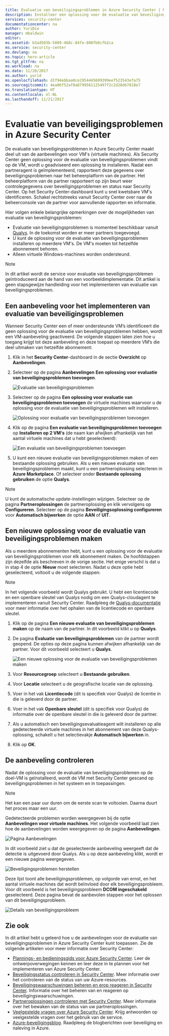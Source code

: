```yaml
---
title: Evaluatie van beveiligingsproblemen in Azure Security Center | Microsoft Docs
description: Installeer een oplossing voor de evaluatie van beveiligingsproblemen om aanbevelingen te krijgen in Azure Security Center waarmee u uw virtuele machines kunt beveiligen.
services: security-center
documentationcenter: na
author: YuriDio
manager: mbaldwin
editor: 
ms.assetid: b3ad503b-5809-468c-84fe-808fb0cfb2ca
ms.service: security-center
ms.devlang: na
ms.topic: hero-article
ms.tgt_pltfrm: na
ms.workload: na
ms.date: 11/20/2017
ms.author: yurid
ms.openlocfilehash: d1f94ebbaa0ce2954445609399eef523543efa75
ms.sourcegitcommit: 4ea06f52af0a8799561125497f2c2d28db7818e7
ms.translationtype: HT
ms.contentlocale: nl-NL
ms.lasthandoff: 11/21/2017
---
```

# <a name="vulnerability-assessment-in-azure-security-center"></a>Evaluatie van beveiligingsproblemen in Azure Security Center

De evaluatie van beveiligingsproblemen in Azure Security Center maakt deel uit van de aanbevelingen voor VM's (virtuele machines). Als Security Center geen oplossing voor de evaluatie van beveiligingsproblemen vindt op de VM, wordt u geadviseerd een oplossing te installeren. Nadat een partneragent is geïmplementeerd, rapporteert deze gegevens over beveiligingsproblemen naar het beheerplatform van de partner. Het beheerplatform van de partner rapporteert op zijn beurt weer controlegegevens over beveiligingsproblemen en status naar Security Center. Op het Security Center-dashboard kunt u snel kwetsbare VM's identificeren. Schakel rechtstreeks vanuit Security Center over naar de beheerconsole van de partner voor aanvullende rapporten en informatie.

Hier volgen enkele belangrijke opmerkingen over de mogelijkheden van evaluatie van beveiligingsproblemen:

* Evaluatie van beveiligingsproblemen is momenteel beschikbaar vanuit [Qualys](https://www.qualys.com/lp/azure). In de toekomst worden er meer partners toegevoegd.
* U kunt de oplossing voor de evaluatie van beveiligingsproblemen installeren op meerdere VM's. De VM's moeten tot hetzelfde abonnement behoren.
* Alleen virtuele Windows-machines worden ondersteund. 

> [!NOTE]
> In dit artikel wordt de service voor evaluatie van beveiligingsproblemen geïntroduceerd aan de hand van een voorbeeldimplementatie. Dit artikel is geen stapsgewijze handleiding voor het implementeren van evaluatie van beveiligingsproblemen.
>

## <a name="implement-a-vulnerability-assessment-recommendation"></a>Een aanbeveling voor het implementeren van evaluatie van beveiligingsproblemen
Wanneer Security Center een of meer ondersteunde VM’s identificeert die geen oplossing voor de evaluatie van beveiligingsproblemen hebben, wordt een VM-aanbeveling geactiveerd. De volgende stappen laten zien hoe u toegang krijgt tot deze aanbeveling en deze toepast op meerdere VM’s die deel uitmaken van hetzelfde abonnement:

1. Klik in het **Security Center**-dashboard in de sectie **Overzicht** op **Aanbevelingen**.
2. Selecteer op de pagina **Aanbevelingen** **Een oplossing voor evaluatie van beveiligingsproblemen toevoegen**.

    ![Evaluatie van beveiligingsproblemen](./media/security-center-vulnerability-assessment-recommendations/security-center-vulnerability-assessment-fig1-new.png)
3. Selecteer op de pagina **Een oplossing voor evaluatie van beveiligingsproblemen toevoegen** de virtuele machines waarvoor u de oplossing voor de evaluatie van beveiligingsproblemen wilt installeren.

    ![Oplossing voor evaluatie van beveiligingsproblemen toevoegen](./media/security-center-vulnerability-assessment-recommendations/security-center-vulnerability-assessment-fig2-new.png)
4. Klik op de pagina **Een evaluatie van beveiligingsproblemen toevoegen** op **Installeren op 2 VM‘s** (de naam kan afwijken afhankelijk van het aantal virtuele machines dat u hebt geselecteerd):

    ![Een evaluatie van beveiligingsproblemen toevoegen](./media/security-center-vulnerability-assessment-recommendations/security-center-vulnerability-assessment-fig3-new.png)
5. U kunt een nieuwe evaluatie van beveiligingsproblemen maken of een bestaande oplossing gebruiken. Als u een nieuwe evaluatie van beveiligingsproblemen maakt, kunt u een partneroplossing selecteren in **Azure Marketplace**. Of selecteer onder **Bestaande oplossing gebruiken** de optie **Qualys**.

> [!NOTE]
> U kunt de automatische update-instellingen wijzigen. Selecteer op de pagina **Partneroplossingen** de partneroplossing en klik vervolgens op **Configureren**. Selecteer op de pagina **Beveiligingsoplossing configureren** voor **Automatisch bijwerken** de optie **AAN** of **UIT**. 

## <a name="create-a-new-vulnerability-assessment-solution"></a>Een nieuwe oplossing voor de evaluatie van beveiligingsproblemen maken
Als u meerdere abonnementen hebt, kunt u een oplossing voor de evaluatie van beveiligingsproblemen voor elk abonnement maken. De hoofdstappen zijn dezelfde als beschreven in de vorige sectie. Het enige verschil is dat u in stap 4 de optie **Nieuw** moet selecteren. Nadat u deze optie hebt geselecteerd, voltooit u de volgende stappen:

> [!NOTE]
> In het volgende voorbeeld wordt Qualys gebruikt. U hebt een licentiecode en een openbare sleutel van Qualys nodig om een Qualys-cloudagent te implementeren vanuit Security Center. Raadpleeg de [Qualys-documentatie](https://community.qualys.com/docs/DOC-5823-deploying-qualys-cloud-agents-from-microsoft-azure-security-center) voor meer informatie over het ophalen van de licentiecode en openbare sleutel.


1. Klik op de pagina **Een nieuwe evaluatie van beveiligingsproblemen maken** op de naam van de partner. In dit voorbeeld klikt u op **Qualys**.
2. De pagina **Evaluatie van beveiligingsproblemen** van de partner wordt geopend. De opties op deze pagina kunnen afwijken afhankelijk van de partner. Voor dit voorbeeld selecteert u **Qualys**.

    ![Een nieuwe oplossing voor de evaluatie van beveiligingsproblemen maken](./media/security-center-vulnerability-assessment-recommendations/security-center-vulnerability-assessment-fig4-new.png)
3. Voor **Resourcegroep** selecteert u **Bestaande gebruiken**.
4. Voor **Locatie** selecteert u de geografische locatie van de oplossing.
5. Voer in het vak **Licentiecode** (dit is specifiek voor Qualys) de licentie in die is geleverd door de partner.
6. Voer in het vak **Openbare sleutel** (dit is specifiek voor Qualys) de informatie over de openbare sleutel in die is geleverd door de partner.
7. Als u automatisch een beveiligingsevaluatieagent wilt installeren op alle gedetecteerde virtuele machines in het abonnement van deze Qualys-oplossing, schakelt u het selectievakje **Automatisch bijwerken** in.
8. Klik op **OK**.

## <a name="review-the-recommendation"></a>De aanbeveling controleren
Nadat de oplossing voor de evaluatie van beveiligingsproblemen op de doel-VM is geïnstalleerd, wordt de VM met Security Center gescand op beveiligingsproblemen in het systeem en in toepassingen.

> [!NOTE]
> Het kan een paar uur duren om de eerste scan te voltooien. Daarna duurt het proces maar een uur.
>
>

Gedetecteerde problemen worden weergegeven bij de optie **Aanbevelingen voor virtuele machines**. Het volgende voorbeeld laat zien hoe de aanbevelingen worden weergegeven op de pagina **Aanbevelingen**.

![Pagina Aanbevelingen](./media/security-center-vulnerability-assessment-recommendations/security-center-vulnerability-assessment-fig5-new.png)

In dit voorbeeld ziet u dat de geselecteerde aanbeveling weergeeft dat de detectie is uitgevoerd door Qualys. Als u op deze aanbeveling klikt, wordt er een nieuwe pagina weergegeven.

![Beveiligingsproblemen herstellen](./media/security-center-vulnerability-assessment-recommendations/security-center-vulnerability-assessment-fig6-new.png)

Deze lijst toont alle beveiligingsproblemen, op volgorde van ernst, en het aantal virtuele machines dat wordt beïnvloed door elk beveiligingsprobleem. Voor dit voorbeeld is het beveiligingsprobleem **DCOM ingeschakeld** geselecteerd. Deze pagina bevat de aanbevolen stappen voor het oplossen van dit beveiligingsprobleem.

![Details van beveiligingsprobleem](./media/security-center-vulnerability-assessment-recommendations/security-center-vulnerability-assessment-fig7-new.png)

## <a name="see-also"></a>Zie ook

In dit artikel hebt u geleerd hoe u de aanbevelingen voor de evaluatie van beveiligingsproblemen in Azure Security Center kunt toepassen. Zie de volgende artikelen voor meer informatie over Security Center:

* [Plannings- en bedieningsgids voor Azure Security Center](security-center-planning-and-operations-guide.md). Leer de ontwerpoverwegingen kennen en leer deze in te plannen voor het implementeren van Azure Security Center.
* [Beveiligingsstatus controleren in Security Center](security-center-monitoring.md). Meer informatie over het controleren van de status van uw Azure-resources.
* [Beveiligingswaarschuwingen beheren en erop reageren in Security Center](security-center-managing-and-responding-alerts.md). Informatie over het beheren van en reageren op beveiligingswaarschuwingen.
* [Partneroplossingen controleren met Security Center](security-center-partner-solutions.md). Meer informatie over het bewaken van de status van uw partneroplossingen.
* [Veelgestelde vragen over Azure Security Center](security-center-faq.md). Krijg antwoorden op veelgestelde vragen over het gebruik van de service.
* [Azure-beveiligingsblog](http://blogs.msdn.com/b/azuresecurity/). Raadpleeg de blogberichten over beveiliging en naleving in Azure.
